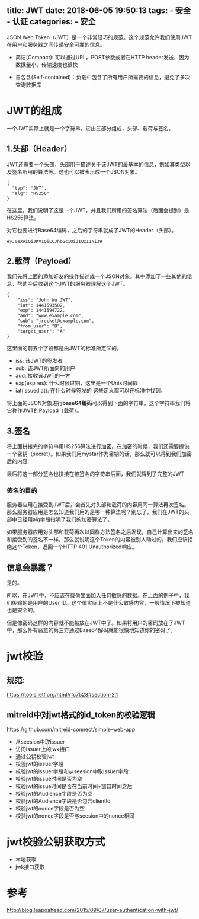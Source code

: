title: JWT
date: 2018-06-05 19:50:13
tags:
    - 安全
    - 认证
categories:
    - 安全
---
JSON Web Token（JWT）是一个非常轻巧的规范。这个规范允许我们使用JWT在用户和服务器之间传递安全可靠的信息。

- 简洁(Compact): 可以通过URL，POST参数或者在HTTP header发送，因为数据量小，传输速度也很快

- 自包含(Self-contained)：负载中包含了所有用户所需要的信息，避免了多次查询数据库



# JWT的组成
一个JWT实际上就是一个字符串，它由三部分组成，头部、载荷与签名。

## 1.头部（Header）
JWT还需要一个头部，头部用于描述关于该JWT的最基本的信息，例如其类型以及签名所用的算法等。这也可以被表示成一个JSON对象。

```
{
  "typ": "JWT",
  "alg": "HS256"
}
```
在这里，我们说明了这是一个JWT，并且我们所用的签名算法（后面会提到）是HS256算法。

对它也要进行Base64编码，之后的字符串就成了JWT的Header（头部）。

```
eyJ0eXAiOiJKV1QiLCJhbGciOiJIUzI1NiJ9
```

## 2.载荷（Payload）
我们先将上面的添加好友的操作描述成一个JSON对象。其中添加了一些其他的信息，帮助今后收到这个JWT的服务器理解这个JWT。
```
{
    "iss": "John Wu JWT",
    "iat": 1441593502,
    "exp": 1441594722,
    "aud": "www.example.com",
    "sub": "jrocket@example.com",
    "from_user": "B",
    "target_user": "A"
}
```

这里面的前五个字段都是由JWT的标准所定义的。

- iss: 该JWT的签发者
- sub: 该JWT所面向的用户
- aud: 接收该JWT的一方
- exp(expires): 什么时候过期，这里是一个Unix时间戳
- iat(issued at): 在什么时候签发的
这些定义都可以在标准中找到。

将上面的JSON对象进行**base64编码**可以得到下面的字符串。这个字符串我们将它称作JWT的Payload（载荷）。



## 3.签名
将上面拼接完的字符串用HS256算法进行加密。在加密的时候，我们还需要提供一个密钥（secret）。如果我们用mystar作为密钥的话，那么就可以得到我们加密后的内容

最后将这一部分签名也拼接在被签名的字符串后面，我们就得到了完整的JWT


### 签名的目的
服务器应用在接受到JWT后，会首先对头部和载荷的内容用同一算法再次签名。那么服务器应用是怎么知道我们用的是哪一种算法呢？别忘了，我们在JWT的头部中已经用alg字段指明了我们的加密算法了。

如果服务器应用对头部和载荷再次以同样方法签名之后发现，自己计算出来的签名和接受到的签名不一样，那么就说明这个Token的内容被别人动过的，我们应该拒绝这个Token，返回一个HTTP 401 Unauthorized响应。


## 信息会暴露？
是的。

所以，在JWT中，不应该在载荷里面加入任何敏感的数据。在上面的例子中，我们传输的是用户的User ID。这个值实际上不是什么敏感内容，一般情况下被知道也是安全的。

但是像密码这样的内容就不能被放在JWT中了。如果将用户的密码放在了JWT中，那么怀有恶意的第三方通过Base64解码就能很快地知道你的密码了。

# jwt校验
## 规范:
https://tools.ietf.org/html/rfc7523#section-2.1

## mitreid中对jwt格式的id_token的校验逻辑
https://github.com/mitreid-connect/simple-web-app

- 从seesion中取issuer
- 访问issuer上的jwk接口
- 通过公钥校验jwt
- 校验jwt的issuer字段
- 校验jwt的issuer字段和从seesion中取issuer字段
- 校验jwt的issue时间是否为空
- 校验jwt的issue时间是否在当前时间+窗口时间之后
- 校验jwt的Audience字段是否为空
- 校验jwt的Audience字段是否包含clientId
- 校验jwt的nonce字段是否为空
- 校验jwt的nonce字段是否与seesion中的nonce相同


# jwt校验公钥获取方式
- 本地获取
- jwk接口获取


# 参考

http://blog.leapoahead.com/2015/09/07/user-authentication-with-jwt/